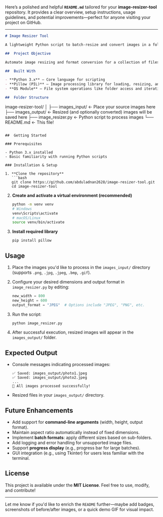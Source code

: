 Here’s a polished and helpful **`README.md`** tailored for your **image-resizer-tool** repository. It provides a clear overview, setup instructions, usage guidelines, and potential improvements—perfect for anyone visiting your project on GitHub.

---

```markdown
# Image Resizer Tool

A lightweight Python script to batch-resize and convert images in a folder using the Pillow library.

##  Project Objective

Automate image resizing and format conversion for a collection of files—ideal for preparing web assets, creating thumbnails, or optimizing images for performance.

##  Built With

- **Python 3.x** – Core language for scripting  
- **Pillow (PIL)** – Image processing library for loading, resizing, and saving images  
- **OS Module** – File system operations like folder access and iteration

##  Folder Structure

```

image-resizer-tool/
│
├── images\_input/        ← Place your source images here
├── images\_output/       ← Resized (and optionally converted) images will be saved here
├── image\_resizer.py     ← Python script to process images
└── README.md            ← This file!

````

##  Getting Started

### Prerequisites

- Python 3.x installed  
- Basic familiarity with running Python scripts

### Installation & Setup

1. **Clone the repository**
   ```bash
   git clone https://github.com/abduladnan2628/image-resizer-tool.git
   cd image-resizer-tool
````

2. **Create and activate a virtual environment (recommended)**

   ```bash
   python -m venv venv
   # Windows
   venv\Scripts\activate
   # macOS/Linux
   source venv/bin/activate
   ```

3. **Install required library**

   ```bash
   pip install pillow
   ```

## Usage

1. Place the images you'd like to process in the `images_input/` directory (supports `.png`, `.jpg`, `.jpeg`, `.bmp`, `.gif`).

2. Configure your desired dimensions and output format in `image_resizer.py` by editing:

   ```python
   new_width = 800
   new_height = 600
   output_format = "JPEG"  # Options include "JPEG", "PNG", etc.
   ```

3. Run the script:

   ```bash
   python image_resizer.py
   ```

4. After successful execution, resized images will appear in the `images_output/` folder.

## Expected Output

* Console messages indicating processed images:

  ```
  ✅ Saved: images_output/photo1.jpeg
  ✅ Saved: images_output/photo2.jpeg
  ...
  🎯 All images processed successfully!
  ```

* Resized files in your `images_output/` directory.

## Future Enhancements

* Add support for **command-line arguments** (width, height, output format).
* Maintain aspect ratio automatically instead of fixed dimensions.
* Implement **batch formats**: apply different sizes based on sub-folders.
* Add logging and error handling for unsupported image files.
* Support **progress display** (e.g., progress bar for large batches).
* GUI integration (e.g., using Tkinter) for users less familiar with the terminal.

## License

This project is available under the **MIT License**. Feel free to use, modify, and contribute!

---

Let me know if you'd like to enrich the `README` further—maybe add badges, screenshots of before/after images, or a quick demo GIF for visual impact.
